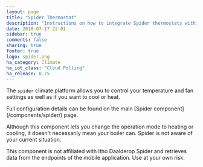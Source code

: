 ```yaml
---
layout: page
title: "Spider Thermostat"
description: "Instructions on how to integrate Spider thermostats within Home Assistant."
date: 2018-07-17 22:01
sidebar: true
comments: false
sharing: true
footer: true
logo: spider.png
ha_category: Climate
ha_iot_class: "Cloud Polling"
ha_release: 0.75
---
```


The `spider` climate platform allows you to control your temperature and fan settings as well as if you want to cool or heat.

<p class='note'>
Full configuration details can be found on the main [Spider component](/components/spider/) page.
</p>

<p class='note'>
Although this component lets you change the operation mode to heating or cooling, it doesn't necessarily mean your boiler can. Spider is not aware of your current situation.
</p>

<p class='note warning'>
This component is not affiliated with Itho Daalderop Spider and retrieves data from the endpoints of the mobile application. Use at your own risk.
</p>